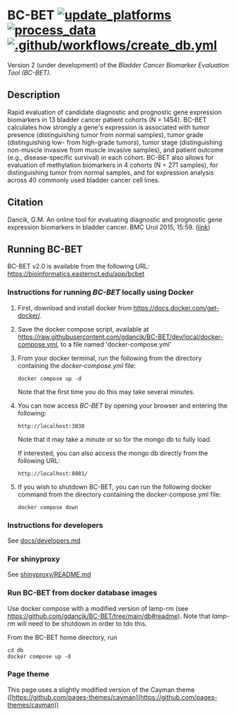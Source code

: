 # BC-BET [![update_platforms](https://github.com/gdancik/BC-BET/workflows/platforms/badge.svg)](https://github.com/gdancik/BC-BET/actions/workflows/platforms.yml) [![process_data](https://github.com/gdancik/BC-BET/actions/workflows/process.yml/badge.svg)](https://github.com/gdancik/BC-BET/actions/workflows/process.yml) [![.github/workflows/create_db.yml](https://github.com/gdancik/BC-BET/actions/workflows/create_db.yml/badge.svg)](https://github.com/gdancik/BC-BET/actions/workflows/create_db.yml)

Version 2 (under development) of the *Bladder Cancer Biomarker Evaluation Tool (BC-BET)*.

## Description
Rapid evaluation of candidate diagnostic and prognostic gene expression biomarkers in 13 bladder cancer patient cohorts (N = 1454). BC-BET calculates how strongly a gene's expression is associated with tumor presence (distinguishing tumor from normal samples), tumor grade (distinguishing low- from high-grade tumors), tumor stage (distinguishing non-muscle invasive from muscle invasive samples), and patient outcome (e.g., disease-specific survival) in each cohort. BC-BET also allows for evaluation of methylation biomarkers in 4 cohorts (N = 271 samples), for distinguishing tumor from normal samples, and for expression analysis across 40 commonly used bladder cancer cell lines. 

<!---
More information and a link to the tool can be found at the BC-BET homepage: https://gdancik.github.io/bioinformatics/BCBET.html.
--->
## Citation
Dancik, G.M. An online tool for evaluating diagnostic and prognostic gene expression biomarkers in bladder cancer. BMC Urol 2015, 15:59. ([link](http://biomedcentral.com/1471-2490/15/59)) 

## Running BC-BET

BC-BET v2.0 is available from the following URL:
https://bioinformatics.easternct.edu/app/bcbet


### Instructions for running  *BC-BET* locally using Docker

1. First, download and install docker from https://docs.docker.com/get-docker/.

2. Save the docker compose script, available at https://raw.githubusercontent.com/gdancik/BC-BET/dev/local/docker-compose.yml, to a file named 'docker-compose.yml'

3. From your docker terminal, run the following from the directory containing the *docker-compose.yml* file:

    ```
    docker compose up -d
    ```

    Note that the first time you do this may take several minutes.

4. You can now access *BC-BET* by opening your browser and entering the following:

    ```
    http://localhost:3838
    ```

    Note that it may take a minute or so for the mongo db to fully load.

    If interested, you can also access the mongo db directly from the following URL:

    ```
    http://localhost:8081/
    ```

5. If you wish to shutdown BC-BET, you can run the following docker command from the directory containing the docker-compose.yml file:

    ```
    docker compose down
    ```

### Instructions for developers

See [docs/developers.md](docs/developers.md)

### For shinyproxy

See [shinyproxy/README.md](shinyproxy/README.md) 

### Run BC-BET from docker database images

Use docker compose with a modified version of lamp-rm (see https://github.com/gdancik/BC-BET/tree/main/db#readme). Note that *lamp-rm* will need to be shutdown in order to tdo this.

From the BC-BET home directory, run

```
cd db 
docker compose up -d
```

### Page theme

This page uses a slightly modified version of the Cayman theme ([https://github.com/pages-themes/cayman](https://github.com/pages-themes/cayman))
